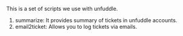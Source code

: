 This is a set of scripts we use with unfuddle.

1. summarize: It provides summary of tickets in unfuddle accounts.
2. email2ticket: Allows you to log tickets via emails. 
